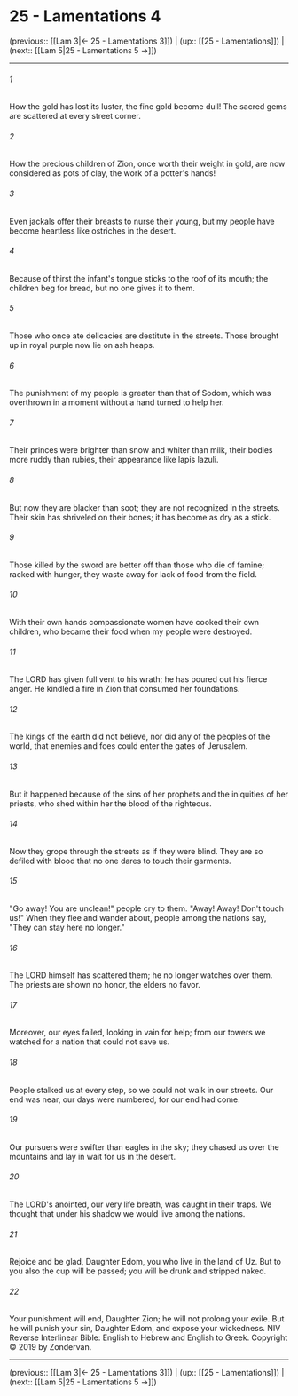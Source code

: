 # 25 - Lamentations 4

(previous:: [[Lam 3|← 25 - Lamentations 3]]) | (up:: [[25 - Lamentations]]) | (next:: [[Lam 5|25 - Lamentations 5 →]])

***


###### 1 
How the gold has lost its luster, the fine gold become dull! The sacred gems are scattered at every street corner. 

###### 2 
How the precious children of Zion, once worth their weight in gold, are now considered as pots of clay, the work of a potter's hands! 

###### 3 
Even jackals offer their breasts to nurse their young, but my people have become heartless like ostriches in the desert. 

###### 4 
Because of thirst the infant's tongue sticks to the roof of its mouth; the children beg for bread, but no one gives it to them. 

###### 5 
Those who once ate delicacies are destitute in the streets. Those brought up in royal purple now lie on ash heaps. 

###### 6 
The punishment of my people is greater than that of Sodom, which was overthrown in a moment without a hand turned to help her. 

###### 7 
Their princes were brighter than snow and whiter than milk, their bodies more ruddy than rubies, their appearance like lapis lazuli. 

###### 8 
But now they are blacker than soot; they are not recognized in the streets. Their skin has shriveled on their bones; it has become as dry as a stick. 

###### 9 
Those killed by the sword are better off than those who die of famine; racked with hunger, they waste away for lack of food from the field. 

###### 10 
With their own hands compassionate women have cooked their own children, who became their food when my people were destroyed. 

###### 11 
The LORD has given full vent to his wrath; he has poured out his fierce anger. He kindled a fire in Zion that consumed her foundations. 

###### 12 
The kings of the earth did not believe, nor did any of the peoples of the world, that enemies and foes could enter the gates of Jerusalem. 

###### 13 
But it happened because of the sins of her prophets and the iniquities of her priests, who shed within her the blood of the righteous. 

###### 14 
Now they grope through the streets as if they were blind. They are so defiled with blood that no one dares to touch their garments. 

###### 15 
"Go away! You are unclean!" people cry to them. "Away! Away! Don't touch us!" When they flee and wander about, people among the nations say, "They can stay here no longer." 

###### 16 
The LORD himself has scattered them; he no longer watches over them. The priests are shown no honor, the elders no favor. 

###### 17 
Moreover, our eyes failed, looking in vain for help; from our towers we watched for a nation that could not save us. 

###### 18 
People stalked us at every step, so we could not walk in our streets. Our end was near, our days were numbered, for our end had come. 

###### 19 
Our pursuers were swifter than eagles in the sky; they chased us over the mountains and lay in wait for us in the desert. 

###### 20 
The LORD's anointed, our very life breath, was caught in their traps. We thought that under his shadow we would live among the nations. 

###### 21 
Rejoice and be glad, Daughter Edom, you who live in the land of Uz. But to you also the cup will be passed; you will be drunk and stripped naked. 

###### 22 
Your punishment will end, Daughter Zion; he will not prolong your exile. But he will punish your sin, Daughter Edom, and expose your wickedness. NIV Reverse Interlinear Bible: English to Hebrew and English to Greek. Copyright © 2019 by Zondervan.

***

(previous:: [[Lam 3|← 25 - Lamentations 3]]) | (up:: [[25 - Lamentations]]) | (next:: [[Lam 5|25 - Lamentations 5 →]])
